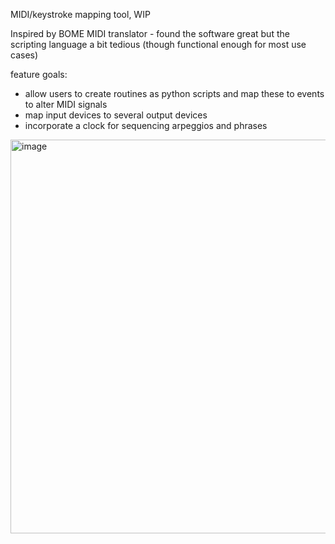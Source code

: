 MIDI/keystroke mapping tool, WIP

Inspired by BOME MIDI translator - found the software great but the scripting language a bit tedious (though functional enough for most use cases)

feature goals:
- allow users to create routines as python scripts and map these to events to alter MIDI signals
- map input devices to several output devices
- incorporate a clock for sequencing arpeggios and phrases

<img width="980" height="630" alt="image" src="https://github.com/user-attachments/assets/12c8c221-3d57-453b-95df-9d3f0a49ef52" />


